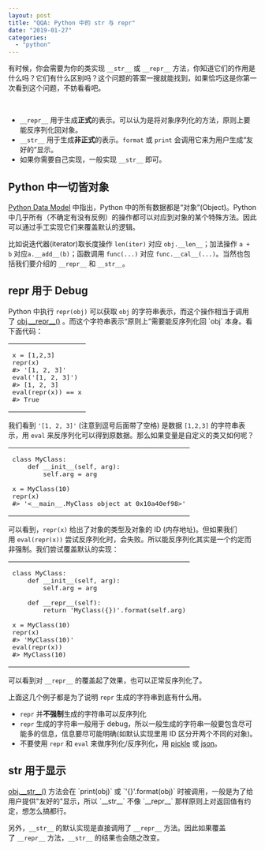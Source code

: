 ```yaml
---
layout: post
title: "QQA: Python 中的 str 与 repr"
date: "2019-01-27"
categories: 
  - "python"
---
```


有时候，你会需要为你的类实现 `__str__` 或 `__repr__` 方法，你知道它们的作用是什么吗？它们有什么区别吗？这个问题的答案一搜就能找到，如果恰巧这是你第一次看到这个问题，不妨看看吧。

 

- `__repr__` 用于生成**正式**的表示。可以认为是将对象序列化的方法，原则上要能反序列化回对象。
- `__str__` 用于生成**非正式**的表示。`format` 或 `print` 会调用它来为用户生成“友好的”显示。
- 如果你需要自己实现，一般实现 `__str__` 即可。

## Python 中一切皆对象

[Python Data Model](https://docs.python.org/3/reference/datamodel.html) 中指出，Python 中的所有数据都是“对象”(Object)。Python 中几乎所有（不确定有没有反例）的操作都可以对应到对象的某个特殊方法。因此可以通过手工实现它们来覆盖默认的逻辑。

比如说迭代器(iterator)取长度操作 `len(iter)` 对应 `obj.__len__`；加法操作 `a + b` 对应`a.__add__(b)`；函数调用 `func(...)` 对应 `func.__cal__(...)`。当然也包括我们要介绍的 `__repr__` 和 `__str__`。

## repr 用于 Debug

Python 中执行 `repr(obj)` 可以获取 `obj` 的字符串表示，而这个操作相当于调用了 [obj.\_\_repr\_\_()](https://docs.python.org/3/reference/datamodel.html#object.__repr__) 。而这个字符串表示“原则上”需要能反序列化回 `obj` 本身。看下面代码：

<table><tbody><tr><td class="code"><pre><span class="line">x = [<span class="number">1</span>,<span class="number">2</span>,<span class="number">3</span>]</span>
<span class="line">repr(x)</span>
<span class="line"><span class="comment">#&gt; '[1, 2, 3]'</span></span>
<span class="line">eval(<span class="string">'[1, 2, 3]'</span>)</span>
<span class="line"><span class="comment">#&gt; [1, 2, 3]</span></span>
<span class="line">eval(repr(x)) == x</span>
<span class="line"><span class="comment">#&gt; True</span></span></pre></td></tr></tbody></table>

我们看到 `'[1, 2, 3]'` (注意到逗号后面带了空格) 是数据 `[1,2,3]` 的字符串表示，用 `eval` 来反序列化可以得到原数据。那么如果变量是自定义的类又如何呢？

<table><tbody><tr><td class="code"><pre><span class="line"><span class="class"><span class="keyword">class</span> <span class="title">MyClass</span>:</span></span>
<span class="line">    <span class="function"><span class="keyword">def</span> <span class="title">__init__</span><span class="params">(self, arg)</span>:</span></span>
<span class="line">        self.arg = arg</span>
<div></div>
<span class="line">x = MyClass(<span class="number">10</span>)</span>
<span class="line">repr(x)</span>
<span class="line"><span class="comment">#&gt; '&lt;__main__.MyClass object at 0x10a40ef98&gt;'</span></span></pre></td></tr></tbody></table>

可以看到，`repr(x)` 给出了对象的类型及对象的 ID (内存地址)。但如果我们用 `eval(repr(x))` 尝试反序列化时，会失败。所以能反序列化其实是一个约定而非强制。我们尝试覆盖默认的实现：

<table><tbody><tr><td class="code"><pre><span class="line"><span class="class"><span class="keyword">class</span> <span class="title">MyClass</span>:</span></span>
<span class="line">    <span class="function"><span class="keyword">def</span> <span class="title">__init__</span><span class="params">(self, arg)</span>:</span></span>
<span class="line">        self.arg = arg</span>
<div></div>
<span class="line">    <span class="function"><span class="keyword">def</span> <span class="title">__repr__</span><span class="params">(self)</span>:</span></span>
<span class="line">        <span class="keyword">return</span> <span class="string">'MyClass({})'</span>.format(self.arg)</span>
<div></div>
<span class="line">x = MyClass(<span class="number">10</span>)</span>
<span class="line">repr(x)</span>
<span class="line"><span class="comment">#&gt; 'MyClass(10)'</span></span>
<span class="line">eval(repr(x))</span>
<span class="line"><span class="comment">#&gt; MyClass(10)</span></span></pre></td></tr></tbody></table>

可以看到对 `__repr__` 的覆盖起了效果，也可以正常反序列化了。

上面这几个例子都是为了说明 `repr` 生成的字符串到底有什么用。

- `repr` 并**不强制**生成的字符串可以反序列化
- `repr` 生成的字符串一般用于 debug，所以一般生成的字符串一般要包含尽可能多的信息，信息要尽可能明确(如默认实现里用 ID 区分开两个不同的对象)。
- 不要使用 `repr` 和 `eval` 来做序列化/反序列化，用 [pickle](https://docs.python.org/3/library/pickle.html) 或 [json](https://docs.python.org/3/library/pickle.html)。

## str 用于显示

[obj.\_\_str\_\_()](https://docs.python.org/3/reference/datamodel.html#object.__str__) 方法会在 `print(obj)` 或 `'{}'.format(obj)` 时被调用，一般是为了给用户提供"友好的"显示，所以 `__str__` 不像 `__repr__` 那样原则上对返回值有约定，想怎么搞都行。

另外，`__str__` 的默认实现是直接调用了 `__repr__` 方法。因此如果覆盖了 `__repr__` 方法，`__str__` 的结果也会随之改变。

